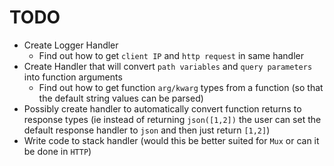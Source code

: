 # TODO

* Create Logger Handler
    * Find out how to get `client IP` and `http request` in same handler
* Create Handler that will convert `path variables` and `query parameters` into function arguments
    * Find out how to get function `arg/kwarg` types from a function (so that the default string values can be parsed)
* Possibly create handler to automatically convert function returns to response types (ie instead of returning `json([1,2])` the user can set the default response handler to `json` and then just return `[1,2]`)
* Write code to stack handler (would this be better suited for `Mux` or can it be done in `HTTP`)
